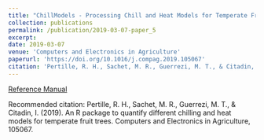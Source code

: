 ```yaml
---
title: "ChillModels - Processing Chill and Heat Models for Temperate Fruit Trees"
collection: publications
permalink: /publication/2019-03-07-paper_5
excerpt:
date: 2019-03-07
venue: 'Computers and Electronics in Agriculture'
paperurl: 'https://doi.org/10.1016/j.compag.2019.105067'
citation: 'Pertille, R. H., Sachet, M. R., Guerrezi, M. T., & Citadin, I. (2019). An R package to quantify different chilling and heat models for temperate fruit trees. Computers and Electronics in Agriculture, 105067. [](https://doi.org/10.1016/j.compag.2019.105067)'
---
```


[Reference Manual](https://cran.r-project.org/web/packages/ChillModels/ChillModels.pdf)

Recommended citation: Pertille, R. H., Sachet, M. R., Guerrezi, M. T., & Citadin, I. (2019). An R package to quantify different chilling and heat models for temperate fruit trees. Computers and Electronics in Agriculture, 105067. [](https://doi.org/10.1016/j.compag.2019.105067)

